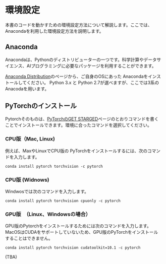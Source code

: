 # 環境設定

本書のコードを動かすための環境設定方法について解説します。ここでは、Anacondaを利用した環境設定方法を説明します。

## Anaconda

Anacondaは、Pythonのディストリビューターの一つです。科学計算やデータサイエンス、AIプログラミングに必要なパッケージを利用することができます。

[Anaconda Distribution](https://www.anaconda.com/distribution/)のページから、ご自身のOSにあった Anacondaをインストールしてください。 Python 3.x と Python 2.7が選べますが、ここでは3系のAnacodaを用います。

## PyTorchのインストール

Pytorchそのものは、[PyTorchのGET STARGED](https://pytorch.org/get-started/locally/)ページのとおりコマンドを書くことでインストールできます。環境に合ったコマンドを選択してください。


### CPU版（Mac, Linux)

例えば、MaxやLinuxでCPU版の PyTorchをインストールするには、次のコマンドを入力します。


```
conda install pytorch torchvision -c pytorch
```

### CPU版 (Widnows)

Windwosでは次のコマンドを入力します。

```
conda install pytorch torchvision cpuonly -c pytorch
```

### GPU版　（Linux、Windowsの場合）

GPU版のPytorchをインストールするためには次のコマンドを入力します。MacOSはCUDAをサポートしていないため、GPU版のPyTorchをインストールすることはできません。

```
conda install pytorch torchvision cudatoolkit=10.1 -c pytorch
```


(TBA)